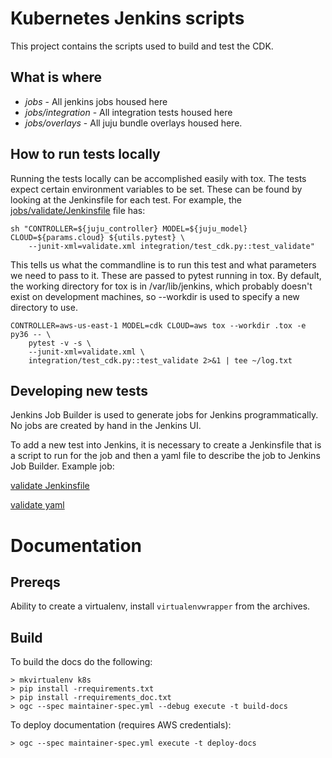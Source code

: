 # Kubernetes Jenkins scripts

This project contains the scripts used to build and test the CDK.

## What is where

 - *jobs* - All jenkins jobs housed here
 - *jobs/integration* - All integration tests housed here
 - *jobs/overlays* - All juju bundle overlays housed here.

## How to run tests locally

Running the tests locally can be accomplished easily with tox. The tests expect
certain environment variables to be set. These can be found by looking at the
Jenkinsfile for each test. For example, the [jobs/validate/Jenkinsfile](
https://github.com/juju-solutions/kubernetes-jenkins/blob/master/jobs/validate/Jenkinsfile)
file has:

```
sh "CONTROLLER=${juju_controller} MODEL=${juju_model} CLOUD=${params.cloud} ${utils.pytest} \
    --junit-xml=validate.xml integration/test_cdk.py::test_validate"
```

This tells us what the commandline is to run this test and what parameters we
need to pass to it. These are passed to pytest running in tox. By default, the
working directory for tox is in /var/lib/jenkins, which probably doesn't exist
on development machines, so --workdir is used to specify a new directory to use.

```
CONTROLLER=aws-us-east-1 MODEL=cdk CLOUD=aws tox --workdir .tox -e py36 -- \
    pytest -v -s \
    --junit-xml=validate.xml \
    integration/test_cdk.py::test_validate 2>&1 | tee ~/log.txt
```

## Developing new tests

Jenkins Job Builder is used to generate jobs for Jenkins programmatically. No
jobs are created by hand in the Jenkins UI.

To add a new test into Jenkins, it is necessary to create a Jenkinsfile that is
a script to run for the job and then a yaml file to describe the job to Jenkins
Job Builder. Example job:

[validate Jenkinsfile](https://github.com/juju-solutions/kubernetes-jenkins/blob/master/jobs/validate/Jenkinsfile)

[validate yaml](https://github.com/juju-solutions/kubernetes-jenkins/blob/master/jobs/validate.yaml)


# Documentation

## Prereqs

Ability to create a virtualenv, install `virtualenvwrapper` from the archives.

## Build

To build the docs do the following:

```
> mkvirtualenv k8s
> pip install -rrequirements.txt
> pip install -rrequirements_doc.txt
> ogc --spec maintainer-spec.yml --debug execute -t build-docs
```

To deploy documentation (requires AWS credentials):

```
> ogc --spec maintainer-spec.yml execute -t deploy-docs
```
